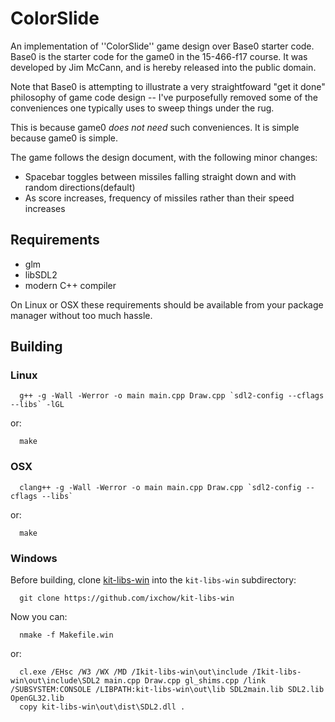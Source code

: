 # ColorSlide
An implementation of ''ColorSlide'' game design over Base0 starter code.
Base0 is the starter code for the game0 in the 15-466-f17 course. It was developed by Jim McCann, and is hereby released into the public domain.

Note that Base0 is attempting to illustrate a very straightfoward "get it done" philosophy of game code design -- I've purposefully removed some of the conveniences one typically uses to sweep things under the rug.

This is because game0 *does not need* such conveniences. It is simple because game0 is simple.

The game follows the design document, with the following minor changes:
- Spacebar toggles between missiles falling straight down and  with random directions(default)
- As score increases, frequency of missiles rather than their speed increases

## Requirements

 - glm
 - libSDL2
 - modern C++ compiler

On Linux or OSX these requirements should be available from your package manager without too much hassle.

## Building

### Linux
```
  g++ -g -Wall -Werror -o main main.cpp Draw.cpp `sdl2-config --cflags --libs` -lGL
```
or:
```
  make
```

### OSX
```
  clang++ -g -Wall -Werror -o main main.cpp Draw.cpp `sdl2-config --cflags --libs`
```
or:
```
  make
```

### Windows

Before building, clone [kit-libs-win](https://github.com/ixchow/kit-libs-win) into the `kit-libs-win` subdirectory:
```
  git clone https://github.com/ixchow/kit-libs-win
```
Now you can:
```
  nmake -f Makefile.win
```
or:
```
  cl.exe /EHsc /W3 /WX /MD /Ikit-libs-win\out\include /Ikit-libs-win\out\include\SDL2 main.cpp Draw.cpp gl_shims.cpp /link /SUBSYSTEM:CONSOLE /LIBPATH:kit-libs-win\out\lib SDL2main.lib SDL2.lib OpenGL32.lib
  copy kit-libs-win\out\dist\SDL2.dll .
```

